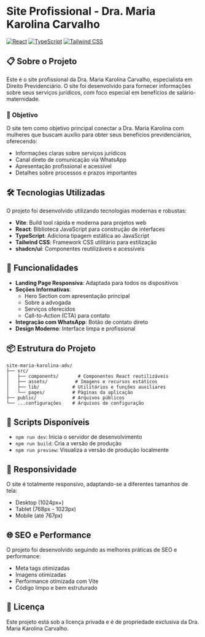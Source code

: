 # Site Profissional - Dra. Maria Karolina Carvalho
[![React](https://img.shields.io/badge/React-20232A?style=for-the-badge&logo=react&logoColor=61DAFB)](https://reactjs.org/)
[![TypeScript](https://img.shields.io/badge/TypeScript-007ACC?style=for-the-badge&logo=typescript&logoColor=white)](https://www.typescriptlang.org/)
[![Tailwind CSS](https://img.shields.io/badge/Tailwind_CSS-38B2AC?style=for-the-badge&logo=tailwind-css&logoColor=white)](https://tailwindcss.com/)

## 📋 Sobre o Projeto

Este é o site profissional da Dra. Maria Karolina Carvalho, especialista em Direito Previdenciário. O site foi desenvolvido para fornecer informações sobre seus serviços jurídicos, com foco especial em benefícios de salário-maternidade.

### 🎯 Objetivo

O site tem como objetivo principal conectar a Dra. Maria Karolina com mulheres que buscam auxílio para obter seus benefícios previdenciários, oferecendo:
- Informações claras sobre serviços jurídicos
- Canal direto de comunicação via WhatsApp
- Apresentação profissional e acessível
- Detalhes sobre processos e prazos importantes

## 🛠️ Tecnologias Utilizadas

O projeto foi desenvolvido utilizando tecnologias modernas e robustas:

- **Vite**: Build tool rápida e moderna para projetos web
- **React**: Biblioteca JavaScript para construção de interfaces
- **TypeScript**: Adiciona tipagem estática ao JavaScript
- **Tailwind CSS**: Framework CSS utilitário para estilização
- **shadcn/ui**: Componentes reutilizáveis e acessíveis

## 🚀 Funcionalidades

- **Landing Page Responsiva**: Adaptada para todos os dispositivos
- **Seções Informativas**:
  - Hero Section com apresentação principal
  - Sobre a advogada
  - Serviços oferecidos
  - Call-to-Action (CTA) para contato
- **Integração com WhatsApp**: Botão de contato direto
- **Design Moderno**: Interface limpa e profissional


## 📦 Estrutura do Projeto

```
site-maria-karolina-adv/
├── src/
│   ├── components/       # Componentes React reutilizáveis
│   ├── assets/          # Imagens e recursos estáticos
│   ├── lib/            # Utilitários e funções auxiliares
│   └── pages/          # Páginas da aplicação
├── public/             # Arquivos públicos
└── ...configurações    # Arquivos de configuração
```

## 🔧 Scripts Disponíveis

- `npm run dev`: Inicia o servidor de desenvolvimento
- `npm run build`: Cria a versão de produção
- `npm run preview`: Visualiza a versão de produção localmente

## 📱 Responsividade

O site é totalmente responsivo, adaptando-se a diferentes tamanhos de tela:
- Desktop (1024px+)
- Tablet (768px - 1023px)
- Mobile (até 767px)

## 🌐 SEO e Performance

O projeto foi desenvolvido seguindo as melhores práticas de SEO e performance:
- Meta tags otimizadas
- Imagens otimizadas
- Performance otimizada com Vite
- Código limpo e bem estruturado

## 📄 Licença

Este projeto está sob a licença privada e é de propriedade exclusiva da Dra. Maria Karolina Carvalho.

